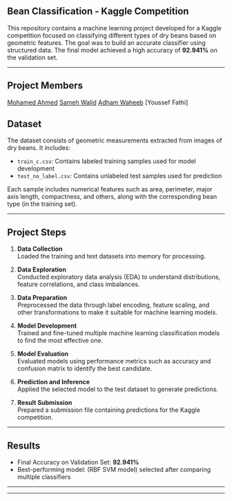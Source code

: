 
## Bean Classification - Kaggle Competition

This repository contains a machine learning project developed for a Kaggle competition focused on classifying different types of dry beans based on geometric features. The goal was to build an accurate classifier using structured data. The final model achieved a high accuracy of **92.941%** on the validation set.

---

## Project Members

[Mohamed Ahmed](https://github.com/mohamed-tageldeen)
[Sameh Walid](https://github.com/SamehWalidd)
[Adham Waheeb](https://github.com/waheeb4)
[Youssef Fathi]
## Dataset

The dataset consists of geometric measurements extracted from images of dry beans. It includes:

- `train_c.csv`: Contains labeled training samples used for model development
- `test_no_label.csv`: Contains unlabeled test samples used for prediction

Each sample includes numerical features such as area, perimeter, major axis length, compactness, and others, along with the corresponding bean type (in the training set).

---

## Project Steps

1. **Data Collection**  
   Loaded the training and test datasets into memory for processing.

2. **Data Exploration**  
   Conducted exploratory data analysis (EDA) to understand distributions, feature correlations, and class imbalances.

3. **Data Preparation**  
   Preprocessed the data through label encoding, feature scaling, and other transformations to make it suitable for machine learning models.

4. **Model Development**  
   Trained and fine-tuned multiple machine learning classification models to find the most effective one.

5. **Model Evaluation**  
   Evaluated models using performance metrics such as accuracy and confusion matrix to identify the best candidate.

6. **Prediction and Inference**  
   Applied the selected model to the test dataset to generate predictions.

7. **Result Submission**  
   Prepared a submission file containing predictions for the Kaggle competition.

---

## Results

- Final Accuracy on Validation Set: **92.941%**
- Best-performing model: (RBF SVM model) selected after comparing multiple classifiers

---



---


